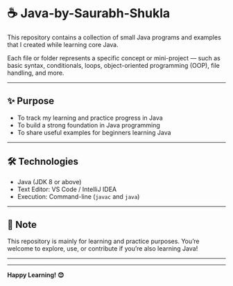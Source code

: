 # ☕ Java-by-Saurabh-Shukla

This repository contains a collection of small Java programs and examples that I created while learning core Java.

Each file or folder represents a specific concept or mini-project — such as basic syntax, conditionals, loops, object-oriented programming (OOP), file handling, and more.

---

## ✨ Purpose

- To track my learning and practice progress in Java
- To build a strong foundation in Java programming
- To share useful examples for beginners learning Java

---

## 🛠 Technologies

- Java (JDK 8 or above)
- Text Editor: VS Code / IntelliJ IDEA
- Execution: Command-line (`javac` and `java`)

---

## 📌 Note

This repository is mainly for learning and practice purposes. You’re welcome to explore, use, or contribute if you’re also learning Java!

---


---

**Happy Learning! 😊**
